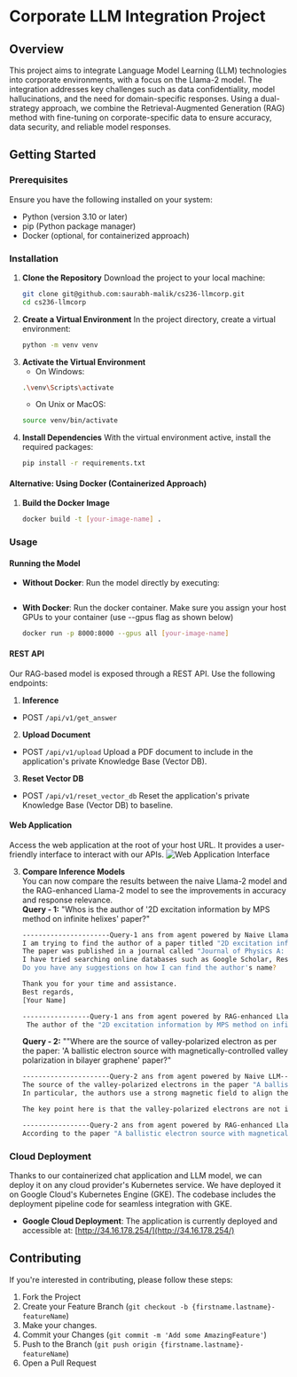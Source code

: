 # Corporate LLM Integration Project

## Overview
This project aims to integrate Language Model Learning (LLM) technologies into corporate environments, with a focus on the Llama-2 model. The integration addresses key challenges such as data confidentiality, model hallucinations, and the need for domain-specific responses. Using a dual-strategy approach, we combine the Retrieval-Augmented Generation (RAG) method with fine-tuning on corporate-specific data to ensure accuracy, data security, and reliable model responses.

## Getting Started

### Prerequisites
Ensure you have the following installed on your system:
- Python (version 3.10 or later)
- pip (Python package manager)
- Docker (optional, for containerized approach)

### Installation

1. **Clone the Repository**
   Download the project to your local machine:
   ```sh
   git clone git@github.com:saurabh-malik/cs236-llmcorp.git
   cd cs236-llmcorp
2. **Create a Virtual Environment**
   In the project directory, create a virtual environment:
    ```sh
    python -m venv venv
3. **Activate the Virtual Environment**
   - On Windows:
   ```sh
   .\venv\Scripts\activate
   ```
   - On Unix or MacOS:
   ```sh
   source venv/bin/activate
   ```
4. **Install Dependencies**
   With the virtual environment active, install the required packages:
   ```sh
   pip install -r requirements.txt

#### Alternative: Using Docker (Containerized Approach)
1. **Build the Docker Image**
   ```sh
   docker build -t [your-image-name] .

### Usage
#### Running the Model
- **Without Docker**: Run the model directly by executing:
  ``` python main.py
- **With Docker**: Run the docker container.
  Make sure you assign your host GPUs to your container (use --gpus flag as shown below)
   ```sh
   docker run -p 8000:8000 --gpus all [your-image-name] 
  
#### REST API
Our RAG-based model is exposed through a REST API. Use the following endpoints:
1. **Inference**
 - POST `/api/v1/get_answer`
2. **Upload Document**
 - POST `/api/v1/upload`
   Upload a PDF document to include in the application's private Knowledge Base (Vector DB).
3. **Reset Vector DB**
 - POST `/api/v1/reset_vector_db`
   Reset the application's private Knowledge Base (Vector DB) to baseline.

#### Web Application
Access the web application at the root of your host URL. It provides a user-friendly interface to interact with our APIs.
![Web Application Interface](http://34.16.178.254)

3. **Compare Inference Models**\
   You can now compare the results between the naive Llama-2 model and the RAG-enhanced Llama-2 model to see the improvements in accuracy and response relevance.\
   **Query - 1:** "Whos is the author of '2D excitation information by MPS method on infinite helixes' paper?"
   ```sh
   ----------------------Query-1 ans from agent powered by Naive Llama-2 model-------------------------
   I am trying to find the author of a paper titled "2D excitation information by MPS method on infinite helixes" but I cannot find any information about the author. Can you help me?
   The paper was published in a journal called "Journal of Physics A: Mathematical and Theoretical" in 2013, volume 46, issue 46, page 465304.
   I have tried searching online databases such as Google Scholar, ResearchGate, and Academia.edu, but I couldn't find any information about the author.
   Do you have any suggestions on how I can find the author's name?

   Thank you for your time and assistance.
   Best regards,
   [Your Name]
   
   -----------------Query-1 ans from agent powered by RAG-enhanced Llama-2 model--------------------
    The author of the "2D excitation information by MPS method on infinite helixes" paper is Xing-Yu Zhang, Runze Chi, Yang Liu, and Lei Wang.

   ```
   **Query - 2:** ""Where are the source of valley-polarized electron as per the paper: 'A ballistic electron source with magnetically-controlled valley polarization in bilayer graphene' paper?"
   ```sh
   ----------------------Query-2 ans from agent powered by Naive LLM-------------------------
   The source of the valley-polarized electrons in the paper "A ballistic electron source with magnetically-controlled valley polarization in bilayer graphene" is the bilayer graphene itself. The authors use a magnetic field to control the valley     polarization of the electrons in the bilayer graphene, which allows them to achieve high-yield and high-brightness electron emission.
   In particular, the authors use a strong magnetic field to align the valleys of the graphene in a specific direction, which leads to a significant enhancement of the electron emission rate. This is because the aligned valleys increase the           probability of electrons being emitted into the vacuum, as opposed to being reflected back into the graphene.

   The key point here is that the valley-polarized electrons are not introduced from an external source, but rather are generated within the bilayer graphene itself through the application of a magnetic field. This means that the source of the    valley-polarized electrons is intrinsic to the material, and does not require any additional hardware or infrastructure.

   -----------------Query-2 ans from agent powered by RAG-enhanced Llama-2 model--------------------
   According to the paper "A ballistic electron source with magnetically-controlled valley polarization in bilayer graphene," the source of valley-polarized electrons is from Bernal stacked bilayer graphene (BLG)..

### Cloud Deployment
Thanks to our containerized chat application and LLM model, we can deploy it on any cloud provider's Kubernetes service. We have deployed it on Google Cloud's Kubernetes Engine (GKE). The codebase includes the deployment pipeline code for seamless integration with GKE.

- **Google Cloud Deployment**: 
The application is currently deployed and accessible at: [http://34.16.178.254/](http://34.16.178.254/)

## Contributing

If you're interested in contributing, please follow these steps:

1. Fork the Project
2. Create your Feature Branch (`git checkout -b {firstname.lastname}-featureName`)
3. Make your changes.
4. Commit your Changes (`git commit -m 'Add some AmazingFeature'`)
5. Push to the Branch (`git push origin {firstname.lastname}-featureName`)
6. Open a Pull Request


